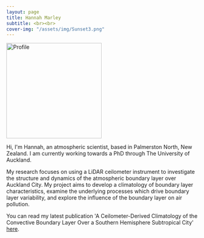 ```yaml
---
layout: page
title: Hannah Marley
subtitle: <br><br>
cover-img: "/assets/img/Sunset3.png"
---
```

<img src="/assets/img/chem_prep_round2.png" alt="Profile" class="center" width="250" height="250"> 

Hi, I'm Hannah, an atmospheric scientist, based in Palmerston North, New Zealand. I am currently working towards a PhD through The University of Auckland.

My research focuses on using a LiDAR ceilometer instrument to investigate the structure and dynamics of the atmospheric boundary layer over Auckland City. My project aims to develop a climatology of boundary layer characteristics, examine the underlying processes which drive boundary layer variability, and explore the influence of the boundary layer on air pollution.

You can read my latest publication 'A Ceilometer-Derived Climatology of the Convective Boundary Layer Over a Southern Hemisphere Subtropical City' [here](https://rdcu.be/caPxW).
